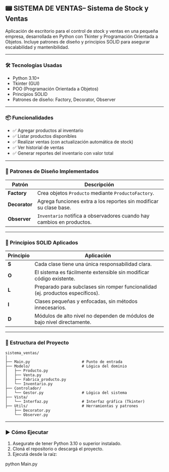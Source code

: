 ## 📟 SISTEMA DE VENTAS– Sistema de Stock y Ventas

Aplicación de escritorio para el control de stock y ventas en una pequeña empresa, desarrollada en Python con Tkinter y Programación Orientada a Objetos.
Incluye patrones de diseño y principios SOLID para asegurar escalabilidad y mantenibilidad.

---

### 🛠️ Tecnologías Usadas

* Python 3.10+
* Tkinter (GUI)
* POO (Programación Orientada a Objetos)
* Principios SOLID
* Patrones de diseño: Factory, Decorator, Observer

---

### 📦 Funcionalidades

* ✅ Agregar productos al inventario
* ✅ Listar productos disponibles
* ✅ Realizar ventas (con actualización automática de stock)
* ✅ Ver historial de ventas
* ✅ Generar reportes del inventario con valor total

---

### 🧐 Patrones de Diseño Implementados

| Patrón        | Descripción                                                           |
| ------------- | --------------------------------------------------------------------- |
| **Factory**   | Crea objetos `Producto` mediante `ProductoFactory`.                   |
| **Decorator** | Agrega funciones extra a los reportes sin modificar su clase base.    |
| **Observer**  | `Inventario` notifica a observadores cuando hay cambios en productos. |

---

### 🧱 Principios SOLID Aplicados

| Principio | Aplicación                                                                     |
| --------- | ------------------------------------------------------------------------------ |
| **S**     | Cada clase tiene una única responsabilidad clara.                              |
| **O**     | El sistema es fácilmente extensible sin modificar código existente.            |
| **L**     | Preparado para subclases sin romper funcionalidad (ej. productos específicos). |
| **I**     | Clases pequeñas y enfocadas, sin métodos innecesarios.                         |
| **D**     | Módulos de alto nivel no dependen de módulos de bajo nivel directamente.       |

---

### 📁 Estructura del Proyecto

```
sistema_ventas/
│
├── Main.py                       # Punto de entrada
├── Modelo/                       # Lógica del dominio
│   ├── Producto.py
│   ├── Venta.py
│   ├── Fabrica_producto.py
│   └── Inventario.py
├── Controlador/
│   └── Gestor.py                 # Lógica del sistema
├── Vista/
│   └── Interfaz.py               # Interfaz gráfica (Tkinter)
├── Utils/                        # Herramientas y patrones
    ├── Decorator.py
    └── Observer.py
```

---

### ▶️ Cómo Ejecutar

1. Asegurate de tener Python 3.10 o superior instalado.
2. Cloná el repositorio o descargá el proyecto.
3. Ejecutá desde la raíz:

python Main.py

